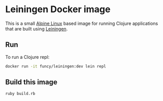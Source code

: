 # Leiningen Docker image

This is a small [Alpine Linux](http://www.alpinelinux.org/) based image for running Clojure applications 
that are built using [Leiningen](http://leiningen.org/).

## Run

To run a Clojure repl:

```sh
docker run -it funcy/leiningen:dev lein repl
```

## Build this image

```sh
ruby build.rb
```
